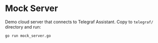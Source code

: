 # Mock Server

Demo cloud server that connects to Telegraf Assistant. Copy to `telegraf/` directory and run:

``` bash
go run mock_server.go
```
